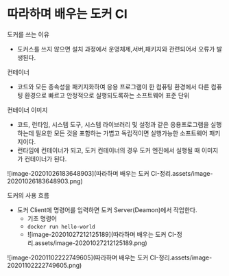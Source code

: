 # 따라하며 배우는 도커 CI

도커를 쓰는 이유 

- 도커스를 쓰지 않으면 설치 과정에서 운영체제,서버,패키지와 관련되어서 오류가 발생된다.

컨테이너 

- 코드와 모든 종속성을 패키지화하여 응용 프로그램이 한 컴퓨팅 환경에서 다른 컴퓨팅 환경으로 빠르고 안정적으로 실행되도록하는 소프트웨어 표준 단위

컨테이너 이미지 

- 코드, 런타임, 시스템 도구, 시스템 라이브러리 및 설정과 같은 응용프로그램을 실행하는데 필요한 모든 것을 포함하는 가볍고 독립적이면 실행가능한 소프트웨어 패키지이다.
- 런타임에 컨테이너가 되고, 도커 컨테이너의 경우 도커 엔진에서 실행될 때 이미지가 컨테이너가 된다.

![image-20201026183648903](따라하며 배우는 도커 CI-정리.assets/image-20201026183648903.png)





도커의 사용 흐름 

- 도커 Client에 명령어를 입력하면 도커 Server(Deamon)에서 작업한다.
  - 기초 명령어
  - `docker run hello-world`
  - ![image-20201027212125189](따라하며 배우는 도커 CI-정리.assets/image-20201027212125189.png)

![image-20201102222749605](따라하며 배우는 도커 CI-정리.assets/image-20201102222749605.png)